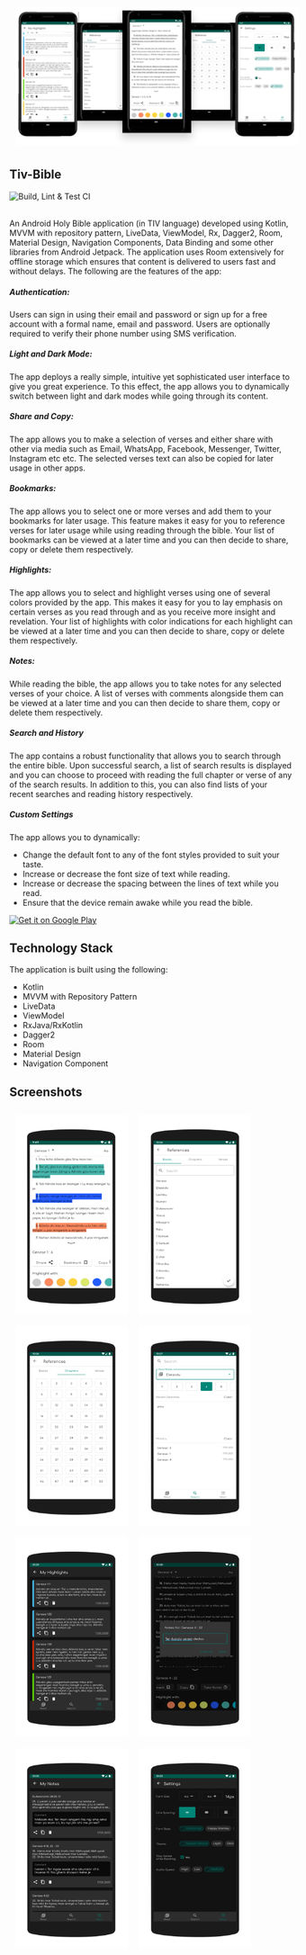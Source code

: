 
&nbsp;&nbsp;&nbsp;[<img src="/media/feature%20graphic.png" align="center" width="700" hspace="10" vspace="10">](/media/feature%20graphic.png)

## Tiv-Bible

![Build, Lint & Test CI](https://github.com/IniongunIsaac/Tiv-Bible/workflows/Build,%20Lint%20&%20Test%20CI/badge.svg) <br><br>

An Android Holy Bible application (in TIV language) developed using Kotlin, MVVM with repository pattern, LiveData, ViewModel, Rx, Dagger2, Room, Material Design, Navigation Components, Data Binding and some other libraries from Android Jetpack.
The application uses Room extensively for offline storage which ensures that content is delivered to users fast and without delays. The following are the features of the app:

##### Authentication:
Users can sign in using their email and password or sign up for a free account with a formal name, email and password. Users are optionally required to verify their phone number using SMS verification.

##### Light and Dark Mode:
The app deploys a really simple, intuitive yet sophisticated user interface to give you
great experience. To this effect, the app allows you to dynamically switch between light and dark modes while going through its content.

##### Share and Copy:
The app allows you to make a selection of verses and either share with other via media such as Email, WhatsApp, Facebook, Messenger, Twitter, Instagram etc etc. The selected verses text can also be copied for later usage in other apps.

##### Bookmarks:
The app allows you to select one or more verses and add them to your bookmarks for later usage. This feature makes it easy for you to reference verses for later usage while using reading through the bible. Your list of bookmarks can be viewed at a later time and you can then decide to share, copy or delete them respectively.

##### Highlights:
The app allows you to select and highlight verses using one of several colors provided by the app. This makes it easy for you to lay emphasis on certain verses as you read through and as you receive more insight and revelation. Your list of highlights with color indications for each highlight can be viewed at a later time and you can then decide to share, copy or delete them respectively.

##### Notes:
While reading the bible, the app allows you to take notes for any selected verses of your choice. A list of verses with comments alongside them can be viewed at a later time and you can then decide to share them, copy or delete them respectively.

##### Search and History
The app contains a robust functionality that allows you to search through the entire bible. Upon successful search, a list of search results is displayed and you can choose to proceed with reading the full chapter or verse of any of the search results. In addition to this, you can also find lists of your recent searches and reading history respectively.

##### Custom Settings
The app allows you to dynamically:
* Change the default font to any of the font styles provided to suit your taste.
* Increase or decrease the font size of text while reading.
* Increase or decrease the spacing between the lines of text while you read.
* Ensure that the device remain awake while you read the bible.

<a href="https://play.google.com/store/apps/details?id=com.iniongun.tivbible">
    <img alt="Get it on Google Play"
        height="80"
        src="https://play.google.com/intl/en_us/badges/images/generic/en_badge_web_generic.png" />
</a>

## Technology Stack
The application is built using the following:

* Kotlin
* MVVM with Repository Pattern
* LiveData
* ViewModel
* RxJava/RxKotlin
* Dagger2
* Room
* Material Design
* Navigation Component

## Screenshots

[<img src="/media/screenshot_0.png" align="left" width="200" hspace="10" vspace="10">](/media/screenshot_0.png)
[<img src="/media/screenshot_1.png" align="left" width="200" hspace="10" vspace="10">](/media/screenshot_1.png)
[<img src="/media/screenshot_2.png" align="left" width="200" hspace="10" vspace="10">](/media/screenshot_2.png)
[<img src="/media/screenshot_3.png" align="left" width="200" hspace="10" vspace="10">](/media/screenshot_3.png)
[<img src="/media/screenshot_4.png" align="left" width="200" hspace="10" vspace="10">](/media/screenshot_4.png)
[<img src="/media/screenshot_5.png" align="left" width="200" hspace="10" vspace="10">](/media/screenshot_5.png)
[<img src="/media/screenshot_6.png" align="left" width="200" hspace="10" vspace="10">](/media/screenshot_6.png)
[<img src="/media/screenshot_7.png" align="left" width="200" hspace="10" vspace="10">](/media/screenshot_7.png)